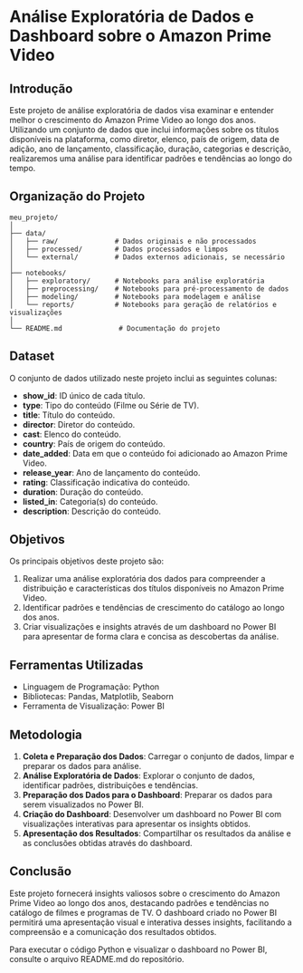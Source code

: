 # Análise Exploratória de Dados e Dashboard sobre o Amazon Prime Video

## Introdução

Este projeto de análise exploratória de dados visa examinar e entender melhor o crescimento do Amazon Prime Video ao longo dos anos. Utilizando um conjunto de dados que inclui informações sobre os títulos disponíveis na plataforma, como diretor, elenco, país de origem, data de adição, ano de lançamento, classificação, duração, categorias e descrição, realizaremos uma análise para identificar padrões e tendências ao longo do tempo.

## Organização do Projeto
```
meu_projeto/
│
├── data/
│   ├── raw/              # Dados originais e não processados
│   ├── processed/        # Dados processados e limpos
│   └── external/         # Dados externos adicionais, se necessário
│
├── notebooks/
│   ├── exploratory/      # Notebooks para análise exploratória
│   ├── preprocessing/    # Notebooks para pré-processamento de dados
│   ├── modeling/         # Notebooks para modelagem e análise
│   └── reports/          # Notebooks para geração de relatórios e visualizações
│
└── README.md              # Documentação do projeto
```

## Dataset

O conjunto de dados utilizado neste projeto inclui as seguintes colunas:

- **show_id**: ID único de cada título.
- **type**: Tipo do conteúdo (Filme ou Série de TV).
- **title**: Título do conteúdo.
- **director**: Diretor do conteúdo.
- **cast**: Elenco do conteúdo.
- **country**: País de origem do conteúdo.
- **date_added**: Data em que o conteúdo foi adicionado ao Amazon Prime Video.
- **release_year**: Ano de lançamento do conteúdo.
- **rating**: Classificação indicativa do conteúdo.
- **duration**: Duração do conteúdo.
- **listed_in**: Categoria(s) do conteúdo.
- **description**: Descrição do conteúdo.

## Objetivos

Os principais objetivos deste projeto são:

1. Realizar uma análise exploratória dos dados para compreender a distribuição e características dos títulos disponíveis no Amazon Prime Video.
2. Identificar padrões e tendências de crescimento do catálogo ao longo dos anos.
3. Criar visualizações e insights através de um dashboard no Power BI para apresentar de forma clara e concisa as descobertas da análise.

## Ferramentas Utilizadas

- Linguagem de Programação: Python
- Bibliotecas: Pandas, Matplotlib, Seaborn
- Ferramenta de Visualização: Power BI

## Metodologia

1. **Coleta e Preparação dos Dados**: Carregar o conjunto de dados, limpar e preparar os dados para análise.
2. **Análise Exploratória de Dados**: Explorar o conjunto de dados, identificar padrões, distribuições e tendências.
3. **Preparação dos Dados para o Dashboard**: Preparar os dados para serem visualizados no Power BI.
4. **Criação do Dashboard**: Desenvolver um dashboard no Power BI com visualizações interativas para apresentar os insights obtidos.
5. **Apresentação dos Resultados**: Compartilhar os resultados da análise e as conclusões obtidas através do dashboard.

## Conclusão

Este projeto fornecerá insights valiosos sobre o crescimento do Amazon Prime Video ao longo dos anos, destacando padrões e tendências no catálogo de filmes e programas de TV. O dashboard criado no Power BI permitirá uma apresentação visual e interativa desses insights, facilitando a compreensão e a comunicação dos resultados obtidos.

Para executar o código Python e visualizar o dashboard no Power BI, consulte o arquivo README.md do repositório.

